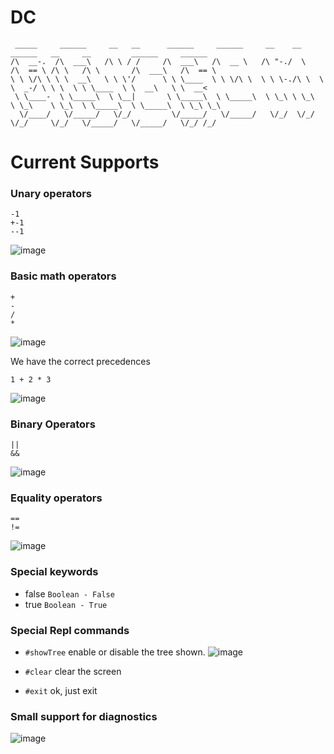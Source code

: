 # DC

```
 _____     ______     __   __      ______     ______     __    __     ______   __     __         ______     ______    
/\  __-.  /\  ___\   /\ \ / /     /\  ___\   /\  __ \   /\ "-./  \   /\  == \ /\ \   /\ \       /\  ___\   /\  == \   
\ \ \/\ \ \ \  __\   \ \ \'/      \ \ \____  \ \ \/\ \  \ \ \-./\ \  \ \  _-/ \ \ \  \ \ \____  \ \  __\   \ \  __<   
 \ \____-  \ \_____\  \ \__|       \ \_____\  \ \_____\  \ \_\ \ \_\  \ \_\    \ \_\  \ \_____\  \ \_____\  \ \_\ \_\ 
  \/____/   \/_____/   \/_/         \/_____/   \/_____/   \/_/  \/_/   \/_/     \/_/   \/_____/   \/_____/   \/_/ /_/ 
```

# Current Supports

### Unary operators

```
-1
+-1
--1
```
![image](https://github.com/marcos-venicius/dev-compiler/assets/94018427/c81059cd-0b7a-4b6c-ad0b-3af121b4a075)

### Basic math operators

```
+
-
/
*
```
![image](https://github.com/marcos-venicius/dev-compiler/assets/94018427/c88888cd-2d32-47f0-abcf-fd4a28de10cb)

We have the correct precedences
```
1 + 2 * 3
```
![image](https://github.com/marcos-venicius/dev-compiler/assets/94018427/06e28c0a-9902-482b-b5b6-29be7172115a)

### Binary Operators

```
||
&&
```
![image](https://github.com/marcos-venicius/dev-compiler/assets/94018427/2b535e89-f5d8-4796-a883-a83eb130b595)

### Equality operators

```
==
!=
```
![image](https://github.com/marcos-venicius/dev-compiler/assets/94018427/5d2a5afc-d3f5-445f-bc58-dec3a1fbe4d2)



### Special keywords

- false `Boolean - False`
- true `Boolean - True`

### Special Repl commands

- `#showTree`
enable or disable the tree shown.
![image](https://github.com/marcos-venicius/dev-compiler/assets/94018427/a0b87584-e9b8-49bd-a1f4-0d67f02b8ad4)

- `#clear`
clear the screen
- `#exit`
ok, just exit

### Small support for diagnostics
![image](https://github.com/marcos-venicius/dev-compiler/assets/94018427/1ad59fc8-b0ef-422f-b3b3-a70516c1ca42)

